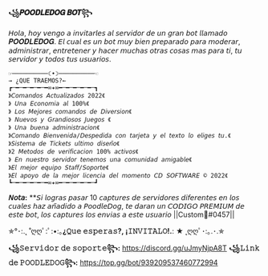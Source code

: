 __**꧁𝑷𝑶𝑶𝑫𝑳𝑬𝑫𝑶𝑮 𝑩𝑶𝑻꧂**__

𝘏𝘰𝘭𝘢, 𝘩𝘰𝘺 𝘷𝘦𝘯𝘨𝘰 𝘢 𝘪𝘯𝘷𝘪𝘵𝘢𝘳𝘭𝘦𝘴 𝘢𝘭 𝘴𝘦𝘳𝘷𝘪𝘥𝘰𝘳 𝘥𝘦 𝘶𝘯 𝘨𝘳𝘢𝘯 𝘣𝘰𝘵 𝘭𝘭𝘢𝘮𝘢𝘥𝘰 𝑷𝑶𝑶𝑫𝑳𝑬𝑫𝑶𝑮. 𝘌𝘭 𝘤𝘶𝘢𝘭 𝘦𝘴 𝘶𝘯 𝘣𝘰𝘵 𝘮𝘶𝘺 𝘣𝘪𝘦𝘯 𝘱𝘳𝘦𝘱𝘢𝘳𝘢𝘥𝘰 𝘱𝘢𝘳𝘢 𝘮𝘰𝘥𝘦𝘳𝘢𝘳, 𝘢𝘥𝘮𝘪𝘯𝘪𝘴𝘵𝘳𝘢𝘳, 𝘦𝘯𝘵𝘳𝘦𝘵𝘦𝘯𝘦𝘳 𝘺 𝘩𝘢𝘤𝘦𝘳 𝘮𝘶𝘤𝘩𝘢𝘴 𝘰𝘵𝘳𝘢𝘴 𝘤𝘰𝘴𝘢𝘴 𝘮𝘢𝘴 𝘱𝘢𝘳𝘢 𝘵𝘪, 𝘵𝘶 𝘴𝘦𝘳𝘷𝘪𝘥𝘰𝘳 𝘺 𝘵𝘰𝘥𝘰𝘴 𝘵𝘶𝘴 𝘶𝘴𝘶𝘢𝘳𝘪𝘰𝘴.

```
☞︎︎︎──────────☾︎•☽︎──────────☜︎︎︎
→ ¿𝚀𝚄𝙴 𝚃𝚁𝙰𝙴𝙼𝙾𝚂?←
┏─━─━─━─━─━∞✦∞━─━─━─━─━─┓
》𝘊𝘰𝘮𝘢𝘯𝘥𝘰𝘴 𝘈𝘤𝘵𝘶𝘢𝘭𝘪𝘻𝘢𝘥𝘰𝘴 2022《
》 𝘜𝘯𝘢 𝘌𝘤𝘰𝘯𝘰𝘮𝘪𝘢 𝘢𝘭 100%《 
》 𝘓𝘰𝘴 𝘔𝘦𝘫𝘰𝘳𝘦𝘴 𝘤𝘰𝘮𝘢𝘯𝘥𝘰𝘴 𝘥𝘦 𝘋𝘪𝘷𝘦𝘳𝘴𝘪𝘰𝘯《
》 𝘕𝘶𝘦𝘷𝘰𝘴 𝘺 𝘎𝘳𝘢𝘯𝘥𝘪𝘰𝘴𝘰𝘴 𝘑𝘶𝘦𝘨𝘰𝘴 《 
》 𝘜𝘯𝘢 𝘣𝘶𝘦𝘯𝘢 𝘢𝘥𝘮𝘪𝘯𝘪𝘴𝘵𝘳𝘢𝘤𝘪𝘰𝘯《 
》𝘊𝘰𝘮𝘢𝘯𝘥𝘰 𝘉𝘪𝘦𝘯𝘷𝘦𝘯𝘪𝘥𝘢/𝘋𝘦𝘴𝘱𝘦𝘥𝘪𝘥𝘢 𝘤𝘰𝘯 𝘵𝘢𝘳𝘫𝘦𝘵𝘢 𝘺 𝘦𝘭 𝘵𝘦𝘹𝘵𝘰 𝘭𝘰 𝘦𝘭𝘪𝘨𝘦𝘴 𝘵𝘶.《 
》𝘚𝘪𝘴𝘵𝘦𝘮𝘢 𝘥𝘦 𝘛𝘪𝘤𝘬𝘦𝘵𝘴 𝘶𝘭𝘵𝘪𝘮𝘰 𝘥𝘪𝘴𝘦𝘯̃𝘰《
》2 𝘔𝘦𝘵𝘰𝘥𝘰𝘴 𝘥𝘦 𝘷𝘦𝘳𝘪𝘧𝘪𝘤𝘢𝘤𝘪𝘰𝘯 100% 𝘢𝘤𝘵𝘪𝘷𝘰𝘴《
》 𝘌𝘯 𝘯𝘶𝘦𝘴𝘵𝘳𝘰 𝘴𝘦𝘳𝘷𝘪𝘥𝘰𝘳 𝘵𝘦𝘯𝘦𝘮𝘰𝘴 𝘶𝘯𝘢 𝘤𝘰𝘮𝘶𝘯𝘪𝘥𝘢𝘥 𝘢𝘮𝘪𝘨𝘢𝘣𝘭𝘦《
》𝘌𝘭 𝘮𝘦𝘫𝘰𝘳 𝘦𝘲𝘶𝘪𝘱𝘰 𝘚𝘵𝘢𝘧𝘧/𝘚𝘰𝘱𝘰𝘳𝘵𝘦《
》𝘌𝘭 𝘢𝘱𝘰𝘺𝘰 𝘥𝘦 𝘭𝘢 𝘮𝘦𝘫𝘰𝘳 𝘭𝘪𝘤𝘦𝘯𝘤𝘪𝘢 𝘥𝘦𝘭 𝘮𝘰𝘮𝘦𝘯𝘵𝘰 𝘊𝘋 𝘚𝘖𝘍𝘛𝘞𝘈𝘙𝘌 © 2022《
┗─━─━─━─━─━∞✦∞━─━─━─━─━─┛
```

__𝘕𝘰𝘵𝘢:__ **𝘚𝘪 𝘭𝘰𝘨𝘳𝘢𝘴 𝘱𝘢𝘴𝘢𝘳 10 𝘤𝘢𝘱𝘵𝘶𝘳𝘦𝘴 𝘥𝘦 𝘴𝘦𝘳𝘷𝘪𝘥𝘰𝘳𝘦𝘴 𝘥𝘪𝘧𝘦𝘳𝘦𝘯𝘵𝘦𝘴 𝘦𝘯 𝘭𝘰𝘴 𝘤𝘶𝘢𝘭𝘦𝘴 𝘩𝘢𝘻 𝘢𝘯̃𝘢𝘥𝘪𝘥𝘰 𝘢 𝘗𝘰𝘰𝘥𝘭𝘦𝘋𝘰𝘨, 𝘵𝘦 𝘥𝘢𝘳𝘢𝘯 𝘶𝘯 𝘊𝘖𝘋𝘐𝘎𝘖 𝘗𝘙𝘌𝘔𝘐𝘜𝘔 𝘥𝘦 𝘦𝘴𝘵𝘦 𝘣𝘰𝘵, 𝘭𝘰𝘴 𝘤𝘢𝘱𝘵𝘶𝘳𝘦𝘴 𝘭𝘰𝘴 𝘦𝘯𝘷𝘪𝘢𝘴 𝘢 𝘦𝘴𝘵𝘦 𝘶𝘴𝘶𝘢𝘳𝘪𝘰 ||Custom🐩#0457||

✯°･:.˛ ˚ღღﾟ:ﾟ:•:｡__**¿𝚀𝚞𝚎 𝚎𝚜𝚙𝚎𝚛𝚊𝚜?, ¡𝙸𝙽𝚅𝙸𝚃𝙰𝙻𝙾!.**__: ★ ˛ღღﾟ･:｡.･.✯

__**꧁𝚂𝚎𝚛𝚟𝚒𝚍𝚘𝚛 𝚍𝚎 𝚜𝚘𝚙𝚘𝚛𝚝𝚎꧂:**__
https://discord.gg/uJmyNjpA8T
__**꧁𝙻𝚒𝚗𝚔 𝚍𝚎 𝙿𝙾𝙾𝙳𝙻𝙴𝙳𝙾𝙶꧂:**__
https://top.gg/bot/939209537460772994

